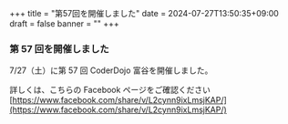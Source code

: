 +++
title = "第57回を開催しました"
date = 2024-07-27T13:50:35+09:00
draft = false
banner = ""
+++

### 第 57 回を開催しました

7/27（土）に第 57 回 CoderDojo 富谷を開催しました。
    
詳しくは、こちらの Facebook ページをご確認ください[https://www.facebook.com/share/v/L2cynn9ixLmsjKAP/](https://www.facebook.com/share/v/L2cynn9ixLmsjKAP/)
